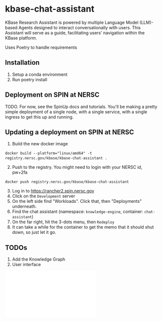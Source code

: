 # kbase-chat-assistant
KBase Research Assistant is powered by multiple Language Model (LLM)-based Agents designed to interact conversationally with users. This Assistant will serve as a guide, facilitating users' navigation within the KBase platform. 

Uses Poetry to handle requirements 

## Installation

1. Setup a conda environment
2. Run poetry install 

## Deployment on SPIN at NERSC

TODO. For now, see the SpinUp docs and tutorials. You'll be making a pretty simple
deployment of a single node, with a single service, with a single ingress to get this
up and running.

## Updating a deployment on SPIN at NERSC
1. Build the new docker image
```
docker build --platform="linux/amd64" -t registry.nersc.gov/kbase/kbase-chat-assistant .
```
2. Push to the registry. You might need to login with your NERSC id, pw+2fa
```
docker push registry.nersc.gov/kbase/kbase-chat-assistant
```
3. Log in to https://rancher2.spin.nersc.gov
4. Click on the `Development` server
5. On the left side find "Workloads". Click that, then "Deployments" underneath.
6. Find the chat assistant (namespace: `knowledge-engine`, container: `chat-assistant`)
7. On the far right, hit the 3-dots menu, then `Redeploy`
8. It can take a while for the container to get the memo that it should shut down, so just let it go.

## TODOs

1. Add the Knowledge Graph
2. User interface

![KBaseChatAssistant](chat_asst_screenshot.pdf)
